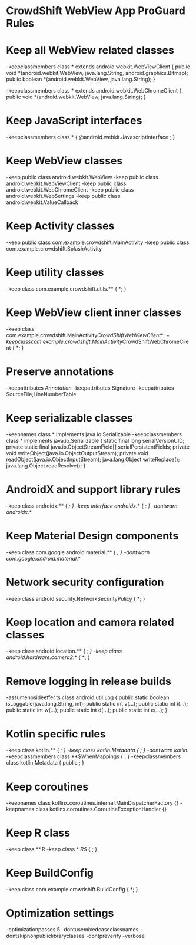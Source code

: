 # CrowdShift WebView App ProGuard Rules

# Keep all WebView related classes
-keepclassmembers class * extends android.webkit.WebViewClient {
    public void *(android.webkit.WebView, java.lang.String, android.graphics.Bitmap);
    public boolean *(android.webkit.WebView, java.lang.String);
}

-keepclassmembers class * extends android.webkit.WebChromeClient {
    public void *(android.webkit.WebView, java.lang.String);
}

# Keep JavaScript interfaces
-keepclassmembers class * {
    @android.webkit.JavascriptInterface <methods>;
}

# Keep WebView classes
-keep public class android.webkit.WebView
-keep public class android.webkit.WebViewClient
-keep public class android.webkit.WebChromeClient
-keep public class android.webkit.WebSettings
-keep public class android.webkit.ValueCallback

# Keep Activity classes
-keep public class com.example.crowdshift.MainActivity
-keep public class com.example.crowdshift.SplashActivity

# Keep utility classes
-keep class com.example.crowdshift.utils.** { *; }

# Keep WebView client inner classes
-keep class com.example.crowdshift.MainActivity$CrowdShiftWebViewClient { *; }
-keep class com.example.crowdshift.MainActivity$CrowdShiftWebChromeClient { *; }

# Preserve annotations
-keepattributes *Annotation*
-keepattributes Signature
-keepattributes SourceFile,LineNumberTable

# Keep serializable classes
-keepnames class * implements java.io.Serializable
-keepclassmembers class * implements java.io.Serializable {
    static final long serialVersionUID;
    private static final java.io.ObjectStreamField[] serialPersistentFields;
    private void writeObject(java.io.ObjectOutputStream);
    private void readObject(java.io.ObjectInputStream);
    java.lang.Object writeReplace();
    java.lang.Object readResolve();
}

# AndroidX and support library rules
-keep class androidx.** { *; }
-keep interface androidx.** { *; }
-dontwarn androidx.**

# Keep Material Design components
-keep class com.google.android.material.** { *; }
-dontwarn com.google.android.material.**

# Network security configuration
-keep class android.security.NetworkSecurityPolicy {
    *;
}

# Keep location and camera related classes
-keep class android.location.** { *; }
-keep class android.hardware.camera2.** { *; }

# Remove logging in release builds
-assumenosideeffects class android.util.Log {
    public static boolean isLoggable(java.lang.String, int);
    public static int v(...);
    public static int i(...);
    public static int w(...);
    public static int d(...);
    public static int e(...);
}

# Kotlin specific rules
-keep class kotlin.** { *; }
-keep class kotlin.Metadata { *; }
-dontwarn kotlin.**
-keepclassmembers class **$WhenMappings {
    <fields>;
}
-keepclassmembers class kotlin.Metadata {
    public <methods>;
}

# Keep coroutines
-keepnames class kotlinx.coroutines.internal.MainDispatcherFactory {}
-keepnames class kotlinx.coroutines.CoroutineExceptionHandler {}

# Keep R class
-keep class **.R
-keep class **.R$* {
    <fields>;
}

# Keep BuildConfig
-keep class com.example.crowdshift.BuildConfig { *; }

# Optimization settings
-optimizationpasses 5
-dontusemixedcaseclassnames
-dontskipnonpubliclibraryclasses
-dontpreverify
-verbose
